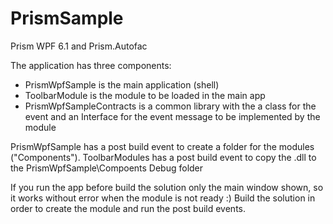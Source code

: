 # PrismSample

Prism WPF 6.1 and Prism.Autofac

The application has three components:
- PrismWpfSample is the main application (shell)
- ToolbarModule is the module to be loaded in the main app
- PrismWpfSampleContracts is a common library with the a class for the event and an Interface for the event message to be implemented by the module

PrismWpfSample has a post build event to create a folder for the modules ("Components").
ToolbarModules has a post build event to copy the .dll to the PrismWpfSample\Compoents Debug folder

If you run the app before build the solution only the main window shown, so it works without error when the module is not ready :) Build the solution in order to create the module and run the post build events.

